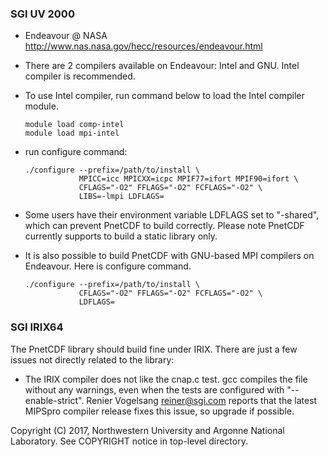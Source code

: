 ### SGI UV 2000
* Endeavour @ NASA http://www.nas.nasa.gov/hecc/resources/endeavour.html
* There are 2 compilers available on Endeavour: Intel and GNU.  Intel compiler
  is recommended.
* To use Intel compiler, run command below to load the Intel compiler module.
  ```console
  module load comp-intel
  module load mpi-intel
  ```

* run configure command:
  ```console
  ./configure --prefix=/path/to/install \
              MPICC=icc MPICXX=icpc MPIF77=ifort MPIF90=ifort \
              CFLAGS="-O2" FFLAGS="-O2" FCFLAGS="-O2" \
              LIBS=-lmpi LDFLAGS=
  ```

* Some users have their environment variable LDFLAGS set to "-shared",
  which can prevent PnetCDF to build correctly. Please note PnetCDF
  currently supports to build a static library only.

* It is also possible to build PnetCDF with GNU-based MPI compilers on
  Endeavour. Here is configure command.
  ```console
  ./configure --prefix=/path/to/install \
              CFLAGS="-O2" FFLAGS="-O2" FCFLAGS="-O2" \
              LDFLAGS=
  ```

### SGI IRIX64
The PnetCDF library should build fine under IRIX.  There are just a few
issues not directly related to the library:

* The IRIX compiler does not like the cnap.c test.  gcc compiles the
  file without any warnings, even when the tests are configured with
  "--enable-strict".  Renier Vogelsang <reiner@sgi.com> reports that the
  latest MIPSpro compiler release fixes this issue, so upgrade if
  possible.

Copyright (C) 2017, Northwestern University and Argonne National Laboratory.
See COPYRIGHT notice in top-level directory.

